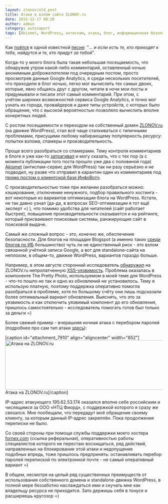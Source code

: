 ```yaml
---
layout: zlonov/old_post
title: Атаки и взлом сайта ZLONOV.ru
date: 2015-12-17 08:20
author: admin
category: autoimport
tags: [Akismet, WordPress, антиспам, атака, блог, информационная безопасность, производительность, спам, уязвимость]
---
```

Как <a href="https://music.yandex.ru/album/3113825/track/26219985" target="_blank" rel="noopener noreferrer">поётся</a> в одной известной <a href="http://www.nautilus.ru/SONGS/S380.shtml" target="_blank" rel="noopener noreferrer">песне</a>: "<em>... и если есть те, кто приходят к тебе, найдутся и те, кто придут за тобой</em>".

Когда-то у моего блога была такая небольшая посещаемость, что обнаружив утром какой-либо комментарий, оставленный ночью анонимным <em>доброжелателем</em> под очередным постом, просто просмотрев данные Google Analytics, я среди нескольких посетителей, что приходили в блог ночью, легко мог вычислить тех самых двоих, которые, явно общаясь друг с другом, читали в ночи мои посты и придумывали и писали этот самый комментарий. При этом, с учётом широких возможностей сервиса Google Analytics, я точно мог узнать их города, провайдеров и даже типы устройств, с которых было обращение, что с высокой вероятностью позволяло вычислить вполне конкретных людей.

С ростом посещаемости и переходом на собственный домен <a href="https://zlonov.ru">ZLONOV.ru</a> (на движке WordPress), стал всё чаще сталкиваться с типичными проблемами, присущими любому набирающему популярность ресурсу: попытки взлома, спамеры и производительность.

Проще всего разобраться со спамерами. Тему контроля комментариев в блоге я уже как-то <a href="https://zlonov.ru/2013/07/comments-control-for-blogs/" target="_blank" rel="noopener noreferrer">затрагивал</a> и могу сказать, что с тех пор (а с момента публикации того поста прошло уже два с половиной года) <a href="https://akismet.com" target="_blank" rel="noopener noreferrer">Akismet</a> (антиспам-сервис для WordPress) так ни разу серьёзно и не подводил, ну разве что отправил в карантин один из комментариев под <a href="https://zlonov.ru/2015/09/bis-summit/#comments" target="_blank" rel="noopener noreferrer">промо постом о клиентской базе ИнфоВотч</a>.

С производительностью тоже при желании разобраться можно: кэширование, отключение ненужного, подбор правильного хостинга - вот некоторые из вариантов оптимизации блога на WordPress. Кстати, не так давно узнал (да-да, в вопросах SEO-оптимизации я тот ещё эксперт =) ), что помимо удобства для читателей (сайт работает быстрее), повышение производительности сказывается и на рейтинге, который присваивают поисковые системы, ранжирующие сайт в поисковой выдаче.

Самый же сложный вопрос - это, конечно же, обеспечение безопасности. Для блогов на площадке Blogspot (а именно таких <a href="https://zlonov.ru/blogs/" target="_blank" rel="noopener noreferrer">среди блогов по ИБ</a> большинство) чуть ли не единственный риск - это взлом связанной учётной записи Google, а вот для standalone-сайта на неплохом, в общем-то, движке WordPress, вариантов гораздо больше.

Например, в этом августе сторонний исследователь <a href="https://twitter.com/e3xpl0it/status/633278054907953152" target="_blank" rel="noopener noreferrer">обнаружил</a> на ZLONOV.ru непропатченную <a href="http://www.securityfocus.com/bid/63872" target="_blank" rel="noopener noreferrer">XSS-уязвимость</a>. Проблема оказалась в компоненте The Pretty Photo, используемом в моей теме для WordPress - что-то пошло не так и одно из обновлений не установилось. Тему я использую платную, поэтому поддержка оперативно помогла разобраться в проблеме, хотя по большому счёту они лишь подсказали более оптимальный вариант обновления. Выяснять, что это за уязвимость и как отключить уязвимый компонент до его обновления, пришлось самостоятельно - исследователь помогать готов был только за деньги =)

Более свежий пример - вчерашняя ночная атака с перебором паролей (подробнее про сам тип атаки <a href="http://habrahabr.ru/post/232129/" target="_blank" rel="noopener noreferrer">здесь</a>):

[caption id="attachment_7910" align="aligncenter" width="852"]<a href="/assets/uploads/Атака-на-ZLONOV.ru_.png" rel="attachment wp-att-7910"><img class="size-full wp-image-7910" src="/assets/uploads/Атака-на-ZLONOV.ru_.png" alt="Атака на ZLONOV.ru" width="852" height="158" /></a> Атака на ZLONOV.ru[/caption]

IP-адрес атакующего 195.62.53.174 оказался вполне себе российским и числящимся за ООО «НТЦ Фиорд», с поддержкой которого я сразу же связался. Мне пообещали, что передадут моё обращение своему клиенту, за которым данный IP-адрес закреплён. Пока продолжения переписки не было.

Со своей стороны при помощи службы поддержки моего хостера <a href="https://fornex.com/?server=18987" target="_blank" rel="noopener noreferrer">fornex.com</a> (ссылка реферальная), оперативностью работы специалистов которого не перестаю восхищаться, ряд действий, направленных на блокирование этой атаки и недопущение подобных впредь, тоже пришлось предпринять: останавливать перебор паролей перепиской по электронной почте - не самый оперативный вариант =)

В общем, несмотря на целый ряд существенных преимуществ от использования собственного домена и standalone-движка WordPress, в полной мере беззаботно наслаждаться ими и скучать мне как владельцу ресурса не приходится. Зато держишь себя в тонусе и расширяешь кругозор =)
